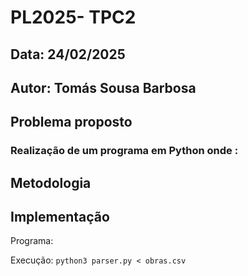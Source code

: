 # **PL2025- TPC2**

## **Data:** 24/02/2025 

## **Autor:** Tomás Sousa Barbosa

## **Problema proposto**

### Realização de um programa em Python onde :



## Metodologia



## **Implementação**
 
Programa: 

Execução: `python3 parser.py < obras.csv`



